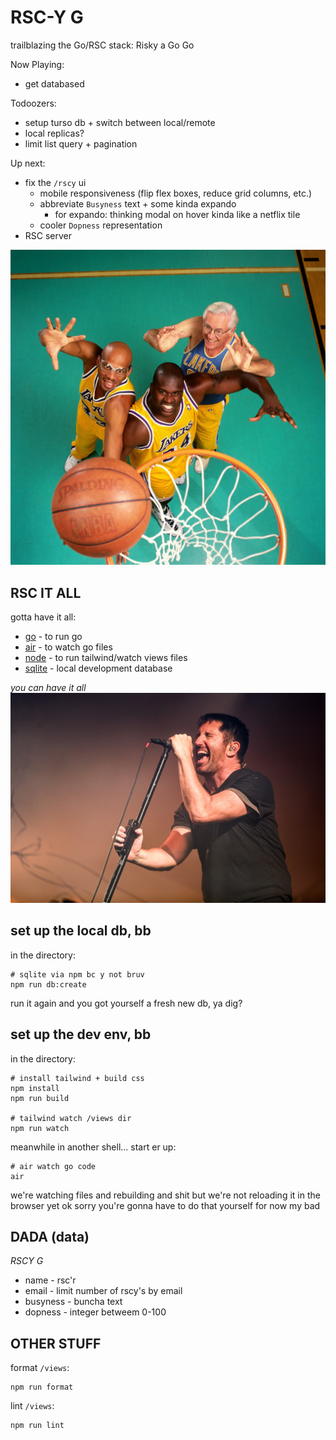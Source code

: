 # RSC-Y G

trailblazing the Go/RSC stack: Risky a Go Go

Now Playing:
- get databased

Todoozers:
- setup turso db + switch between local/remote
- local replicas?
- limit list query + pagination

Up next:
- fix the `/rscy` ui
  - mobile responsiveness (flip flex boxes, reduce grid columns, etc.)
  - abbreviate `Busyness` text + some kinda expando
    - for expando: thinking modal on hover kinda like a netflix tile
  - cooler `Dopness` representation
- RSC server

![L.A. Lakers Legends Kareem Abdul-Jabbar, Shaquille O'Neal, George Mikan](/static/pics/lakeys.jpg)

## RSC IT ALL
gotta have it all:
- [go](https://go.dev/doc/install) - to run go
- [air](https://github.com/cosmtrek/air#installation) - to watch go files
- [node](https://nodejs.org/en/download) - to run tailwind/watch views files
- [sqlite](https://www.sqlite.org/index.html) - local development database

_you can have it all_
![Nine Inch Nailer Trent "Rezzy" Reznor - Tiger Beat](/static/pics/9-incher.jpg)


## set up the local db, bb
in the directory:
```
# sqlite via npm bc y not bruv
npm run db:create
```

run it again and you got yourself a fresh new db, ya dig?

## set up the dev env, bb
in the directory:
```
# install tailwind + build css
npm install
npm run build

# tailwind watch /views dir
npm run watch
```

meanwhile in another shell...
start er up:
```
# air watch go code
air
```

we're watching files and rebuilding and shit but we're not reloading it in the browser yet ok sorry you're gonna have to do that yourself for now my bad

## DADA (data)

*RSCY G*
- name - rsc'r
- email - limit number of rscy's by email
- busyness - buncha text
- dopness - integer betweem 0-100

## OTHER STUFF

format `/views`:
```
npm run format
```

lint `/views`:
```
npm run lint
```
